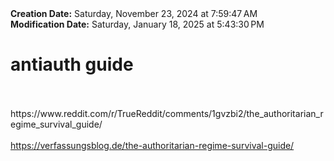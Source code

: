 <div><b>Creation Date:</b> Saturday, November 23, 2024 at 7:59:47 AM<br></div>
<div><b>Modification Date:</b> Saturday, January 18, 2025 at 5:43:30 PM<br></div>
<div><h1>antiauth guide</h1></div>
<div><br></div>
<div><br></div>
<div>https://www.reddit.com/r/TrueReddit/comments/1gvzbi2/the_authoritarian_regime_survival_guide/</div>
<div><br></div>
<div><a href=https://verfassungsblog.de/the-authoritarian-regime-survival-guide/>https://verfassungsblog.de/the-authoritarian-regime-survival-guide/</a><br></div>


